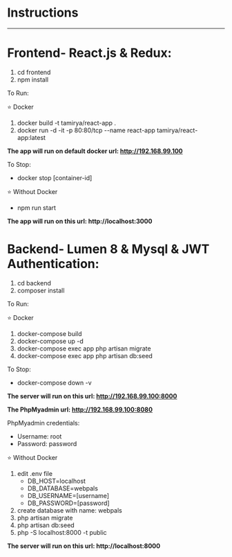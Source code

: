 # Instructions
-----
# Frontend- React.js & Redux:
1. cd frontend
2. npm install

To Run:

⭐ Docker
1. docker build -t tamirya/react-app .
2. docker run -d -it  -p 80:80/tcp --name react-app tamirya/react-app:latest

**The app will run on default docker url: http://192.168.99.100**

To Stop:
- docker stop [container-id]

⭐ Without Docker
- npm run start

**The app will run on this url: http://localhost:3000**

# Backend- Lumen 8 & Mysql & JWT Authentication:
1. cd backend
2. composer install

To Run:

⭐ Docker
1. docker-compose build
2. docker-compose up -d
3. docker-compose exec app php artisan migrate
4. docker-compose exec app php artisan db:seed

To Stop:
- docker-compose down -v

**The server will run on this url: http://192.168.99.100:8000**

**The PhpMyadmin url: http://192.168.99.100:8080**

PhpMyadmin credentials: 
- Username: root
- Password: password

⭐ Without Docker
1. edit .env file
    - DB_HOST=localhost
    - DB_DATABASE=webpals
    - DB_USERNAME=[username]
    - DB_PASSWORD=[password]
2. create database with name: webpals
3. php artisan migrate
4. php artisan db:seed 
5. php -S localhost:8000 -t public

**The server will run on this url: http://localhost:8000**
